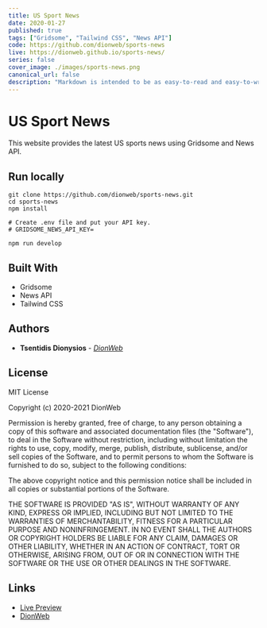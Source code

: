 ```yaml
---
title: US Sport News
date: 2020-01-27
published: true
tags: ["Gridsome", "Tailwind CSS", "News API"]
code: https://github.com/dionweb/sports-news
live: https://dionweb.github.io/sports-news/
series: false
cover_image: ./images/sports-news.png
canonical_url: false
description: "Markdown is intended to be as easy-to-read and easy-to-write as is feasible. Readability, however, is emphasized above all else. A Markdown-formatted document should be publishable as-is, as plain text, without looking like it's been marked up with tags or formatting instructions."
---
```


# US Sport News

This website provides the latest US sports news using Gridsome and News API.

## Run locally

```
git clone https://github.com/dionweb/sports-news.git
cd sports-news
npm install

# Create .env file and put your API key.
# GRIDSOME_NEWS_API_KEY=

npm run develop
```

## Built With

-  Gridsome
-  News API
-  Tailwind CSS

## Authors

-  **Tsentidis Dionysios** - _[DionWeb](https://dionweb.me/)_

## License

MIT License

Copyright (c) 2020-2021 DionWeb

Permission is hereby granted, free of charge, to any person obtaining a copy
of this software and associated documentation files (the "Software"), to deal
in the Software without restriction, including without limitation the rights
to use, copy, modify, merge, publish, distribute, sublicense, and/or sell
copies of the Software, and to permit persons to whom the Software is
furnished to do so, subject to the following conditions:

The above copyright notice and this permission notice shall be included in all
copies or substantial portions of the Software.

THE SOFTWARE IS PROVIDED "AS IS", WITHOUT WARRANTY OF ANY KIND, EXPRESS OR
IMPLIED, INCLUDING BUT NOT LIMITED TO THE WARRANTIES OF MERCHANTABILITY,
FITNESS FOR A PARTICULAR PURPOSE AND NONINFRINGEMENT. IN NO EVENT SHALL THE
AUTHORS OR COPYRIGHT HOLDERS BE LIABLE FOR ANY CLAIM, DAMAGES OR OTHER
LIABILITY, WHETHER IN AN ACTION OF CONTRACT, TORT OR OTHERWISE, ARISING FROM,
OUT OF OR IN CONNECTION WITH THE SOFTWARE OR THE USE OR OTHER DEALINGS IN THE
SOFTWARE.

## Links

-  [Live Preview](https://dionweb.github.io/sports-news/)
-  [DionWeb](https://dionweb.me/)
